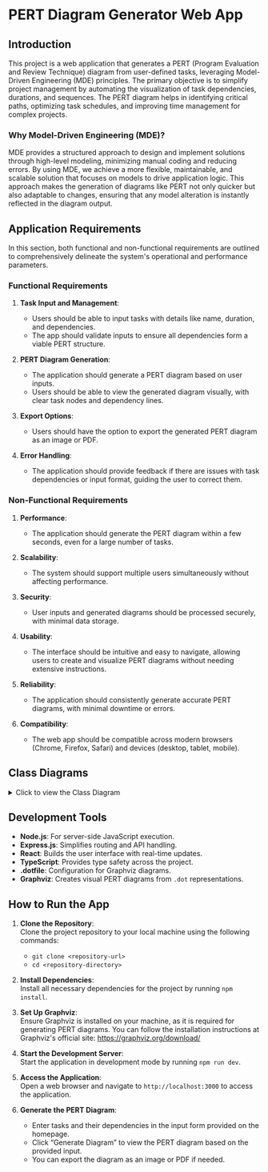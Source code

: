 # PERT Diagram Generator Web App

## Introduction

This project is a web application that generates a PERT (Program Evaluation and Review Technique) diagram from user-defined tasks, leveraging Model-Driven Engineering (MDE) principles. The primary objective is to simplify project management by automating the visualization of task dependencies, durations, and sequences. The PERT diagram helps in identifying critical paths, optimizing task schedules, and improving time management for complex projects.

### Why Model-Driven Engineering (MDE)?

MDE provides a structured approach to design and implement solutions through high-level modeling, minimizing manual coding and reducing errors. By using MDE, we achieve a more flexible, maintainable, and scalable solution that focuses on models to drive application logic. This approach makes the generation of diagrams like PERT not only quicker but also adaptable to changes, ensuring that any model alteration is instantly reflected in the diagram output.

## Application Requirements

In this section, both functional and non-functional requirements are outlined to comprehensively delineate the system's operational and performance parameters.

### Functional Requirements

1. **Task Input and Management**:

   - Users should be able to input tasks with details like name, duration, and dependencies.
   - The app should validate inputs to ensure all dependencies form a viable PERT structure.

2. **PERT Diagram Generation**:

   - The application should generate a PERT diagram based on user inputs.
   - Users should be able to view the generated diagram visually, with clear task nodes and dependency lines.

3. **Export Options**:

   - Users should have the option to export the generated PERT diagram as an image or PDF.

4. **Error Handling**:
   - The application should provide feedback if there are issues with task dependencies or input format, guiding the user to correct them.

### Non-Functional Requirements

1. **Performance**:

   - The application should generate the PERT diagram within a few seconds, even for a large number of tasks.

2. **Scalability**:

   - The system should support multiple users simultaneously without affecting performance.

3. **Security**:

   - User inputs and generated diagrams should be processed securely, with minimal data storage.

4. **Usability**:

   - The interface should be intuitive and easy to navigate, allowing users to create and visualize PERT diagrams without needing extensive instructions.

5. **Reliability**:

   - The application should consistently generate accurate PERT diagrams, with minimal downtime or errors.

6. **Compatibility**:
   - The web app should be compatible across modern browsers (Chrome, Firefox, Safari) and devices (desktop, tablet, mobile).

## Class Diagrams

<details>
<summary>Click to view the Class Diagram</summary>

_To be generated and included from PlantText diagrams._

</details>

## Development Tools

- **Node.js**: For server-side JavaScript execution.
- **Express.js**: Simplifies routing and API handling.
- **React**: Builds the user interface with real-time updates.
- **TypeScript**: Provides type safety across the project.
- **.dotfile**: Configuration for Graphviz diagrams.
- **Graphviz**: Creates visual PERT diagrams from `.dot` representations.

## How to Run the App

1. **Clone the Repository**:  
   Clone the project repository to your local machine using the following commands:

   - `git clone <repository-url>`
   - `cd <repository-directory>`

2. **Install Dependencies**:  
   Install all necessary dependencies for the project by running `npm install`.

3. **Set Up Graphviz**:  
   Ensure Graphviz is installed on your machine, as it is required for generating PERT diagrams. You can follow the installation instructions at Graphviz's official site: https://graphviz.org/download/

4. **Start the Development Server**:  
   Start the application in development mode by running `npm run dev`.

5. **Access the Application**:  
   Open a web browser and navigate to `http://localhost:3000` to access the application.

6. **Generate the PERT Diagram**:
   - Enter tasks and their dependencies in the input form provided on the homepage.
   - Click “Generate Diagram” to view the PERT diagram based on the provided input.
   - You can export the diagram as an image or PDF if needed.
